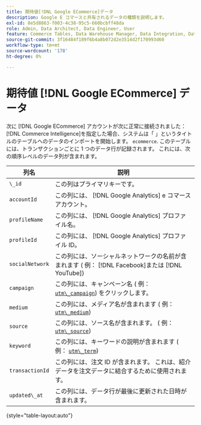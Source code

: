 ```yaml
---
title: 期待値[!DNL Google ECommerce]データ
description: Google E コマースと共有されるデータの種類を説明します。
exl-id: 8e5d8863-f003-4c38-95c5-660bcbff48da
role: Admin, Data Architect, Data Engineer, User
feature: Commerce Tables, Data Warehouse Manager, Data Integration, Data Import/Export
source-git-commit: 3f16484f189f6b4a8b072d2e3514d2f170993d60
workflow-type: tm+mt
source-wordcount: '178'
ht-degree: 0%

---
```


# 期待値 [!DNL Google ECommerce] データ

次に [!DNL Google ECommerce] アカウントが次に正常に接続されました： [!DNL Commerce Intelligence]を指定した場合、システムは「 」というタイトルのテーブルへのデータのインポートを開始します。 `ecommerce`. このテーブルには、トランザクションごとに 1 つのデータ行が記録されます。 これには、次の順序レベルのデータ列が含まれます。

| 列名 | 説明 |
|-----|-----|
| `\_id` | この列はプライマリキーです。 |
| `accountId` | この列には、 [!DNL Google Analytics] e コマースアカウント。 |
| `profileName` | この列には、 [!DNL Google Analytics] プロファイル名。 |
| `profileId` | この列には、 [!DNL Google Analytics] プロファイル ID。 |
| `socialNetwork` | この列には、ソーシャルネットワークの名前が含まれます ( 例： [!DNL Facebook]または [!DNL YouTube]) |
| `campaign` | この列には、キャンペーン名 ( 例： [`utm\_campaign`](https://support.google.com/analytics/answer/1033867?hl=en)) をクリックします。 |
| `medium` | この列には、メディア名が含まれます ( 例： [`utm\_medium`](https://support.google.com/analytics/answer/1033867?hl=en)) |
| `source` | この列には、ソース名が含まれます。 ( 例： [`utm\_source`](https://support.google.com/analytics/answer/1033867?hl=en)) |
| `keyword` | この列には、キーワードの説明が含まれます ( 例： [`utm\_term`](https://support.google.com/analytics/answer/1033867?hl=en)) |
| `transactionId` | この列には、注文 ID が含まれます。 これは、紹介データを注文データに結合するために使用されます。 |
| `updated\_at` | この列には、データ行が最後に更新された日時が含まれます。 |

{style="table-layout:auto"}
